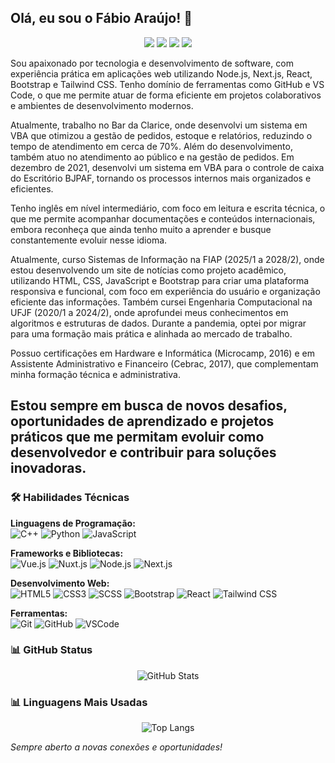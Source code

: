 ## Olá, eu sou o Fábio Araújo! 👋

<p align="center">
<a href="https://www.linkedin.com/in/dev-fabio-araujo"><img src="https://img.shields.io/badge/-Meu%20LinkedIn-0077B5?style=flat-square&logo=linkedin&logoColor=white"/></a>
<a href="mailto:devfabioaraujo@gmail.com"><img src="https://img.shields.io/badge/-Email-D14836?style=flat-square&logo=Gmail&logoColor=white"/></a>
<a href="https://wa.me/5532991646197"><img src="https://img.shields.io/badge/-Whatsapp-25D366?style=flat-square&logo=whatsapp&logoColor=white"/></a>
<a href="https://portfolio-fabio-araujo.vercel.app/"><img src="https://img.shields.io/badge/-Portfólio-000?style=flat-square&logo=vercel&logoColor=white"/></a>
</p>

Sou apaixonado por tecnologia e desenvolvimento de software, com experiência prática em aplicações web utilizando Node.js, Next.js, React, Bootstrap e Tailwind CSS. Tenho domínio de ferramentas como GitHub e VS Code, o que me permite atuar de forma eficiente em projetos colaborativos e ambientes de desenvolvimento modernos.

Atualmente, trabalho no Bar da Clarice, onde desenvolvi um sistema em VBA que otimizou a gestão de pedidos, estoque e relatórios, reduzindo o tempo de atendimento em cerca de 70%. Além do desenvolvimento, também atuo no atendimento ao público e na gestão de pedidos. Em dezembro de 2021, desenvolvi um sistema em VBA para o controle de caixa do Escritório BJPAF, tornando os processos internos mais organizados e eficientes.

Tenho inglês em nível intermediário, com foco em leitura e escrita técnica, o que me permite acompanhar documentações e conteúdos internacionais, embora reconheça que ainda tenho muito a aprender e busque constantemente evoluir nesse idioma.

Atualmente, curso Sistemas de Informação na FIAP (2025/1 a 2028/2), onde estou desenvolvendo um site de notícias como projeto acadêmico, utilizando HTML, CSS, JavaScript e Bootstrap para criar uma plataforma responsiva e funcional, com foco em experiência do usuário e organização eficiente das informações. Também cursei Engenharia Computacional na UFJF (2020/1 a 2024/2), onde aprofundei meus conhecimentos em algoritmos e estruturas de dados. Durante a pandemia, optei por migrar para uma formação mais prática e alinhada ao mercado de trabalho.

Possuo certificações em Hardware e Informática (Microcamp, 2016) e em Assistente Administrativo e Financeiro (Cebrac, 2017), que complementam minha formação técnica e administrativa.

Estou sempre em busca de novos desafios, oportunidades de aprendizado e projetos práticos que me permitam evoluir como desenvolvedor e contribuir para soluções inovadoras.
---

### 🛠 Habilidades Técnicas

**Linguagens de Programação:**  
![C++](https://img.shields.io/badge/-C++-00599C?style=flat&logo=cplusplus&logoColor=white)
![Python](https://img.shields.io/badge/-Python-3776AB?style=flat&logo=python&logoColor=white)
![JavaScript](https://img.shields.io/badge/-JavaScript-F7DF1E?style=flat&logo=javascript&logoColor=black)

**Frameworks e Bibliotecas:**  
![Vue.js](https://img.shields.io/badge/-Vue.js-4FC08D?style=flat&logo=vue.js&logoColor=white)
![Nuxt.js](https://img.shields.io/badge/-Nuxt.js-00C58E?style=flat&logo=nuxt.js&logoColor=white)
![Node.js](https://img.shields.io/badge/-Node.js-339933?style=flat&logo=node.js&logoColor=white)
![Next.js](https://img.shields.io/badge/-Next.js-000000?style=flat&logo=next.js&logoColor=white)

**Desenvolvimento Web:**  
![HTML5](https://img.shields.io/badge/-HTML5-E34F26?style=flat&logo=html5&logoColor=white)
![CSS3](https://img.shields.io/badge/-CSS3-1572B6?style=flat&logo=css3&logoColor=white)
![SCSS](https://img.shields.io/badge/-SCSS-CC6699?style=flat&logo=sass&logoColor=white)
![Bootstrap](https://img.shields.io/badge/-Bootstrap-7952B3?style=flat&logo=bootstrap&logoColor=white)
![React](https://img.shields.io/badge/-React-61DAFB?style=flat&logo=react&logoColor=black)
![Tailwind CSS](https://img.shields.io/badge/-Tailwind%20CSS-38B2AC?style=flat&logo=tailwind-css&logoColor=white)

**Ferramentas:**  
![Git](https://img.shields.io/badge/-Git-F05032?style=flat&logo=git&logoColor=white)
![GitHub](https://img.shields.io/badge/-GitHub-181717?style=flat&logo=github&logoColor=white)
![VSCode](https://img.shields.io/badge/-VSCode-007ACC?style=flat&logo=visual-studio-code&logoColor=white)

### 📊 GitHub Status

<p align="center">
  <img src="https://github-readme-stats.vercel.app/api?username=fabioarauju&show_icons=true&theme=radical" alt="GitHub Stats" />
</p>

### 📊 Linguagens Mais Usadas
<p align="center">
  <img src="https://github-readme-stats.vercel.app/api/top-langs/?username=fabioarauju&layout=compact&theme=radical" alt="Top Langs" />
</p>

_Sempre aberto a novas conexões e oportunidades!_
